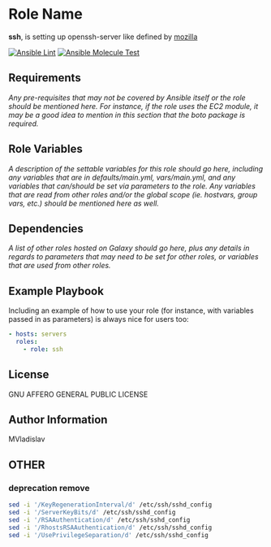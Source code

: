 # Role Name

**ssh**, is setting up openssh-server like defined by [mozilla](https://infosec.mozilla.org/guidelines/openssh.html)

[![Ansible Lint](https://github.com/MVladislav/ansible-ssh/actions/workflows/ansible-lint.yml/badge.svg)](https://github.com/MVladislav/ansible-ssh/actions/workflows/ansible-lint.yml)
[![Ansible Molecule Test](https://github.com/MVladislav/ansible-ssh/actions/workflows/ci.yml/badge.svg)](https://github.com/MVladislav/ansible-ssh/actions/workflows/ci.yml)

## Requirements

_Any pre-requisites that may not be covered by Ansible itself or the role should be mentioned here. For instance, if the role uses the EC2 module, it may be a good idea to mention in this section that the boto package is required._

## Role Variables

_A description of the settable variables for this role should go here, including any variables that are in defaults/main.yml, vars/main.yml, and any variables that can/should be set via parameters to the role. Any variables that are read from other roles and/or the global scope (ie. hostvars, group vars, etc.) should be mentioned here as well._

## Dependencies

_A list of other roles hosted on Galaxy should go here, plus any details in regards to parameters that may need to be set for other roles, or variables that are used from other roles._

## Example Playbook

Including an example of how to use your role (for instance, with variables passed in as parameters) is always nice for users too:

```yml
- hosts: servers
  roles:
    - role: ssh
```

## License

GNU AFFERO GENERAL PUBLIC LICENSE

## Author Information

MVladislav

## OTHER

### deprecation remove

```sh
sed -i '/KeyRegenerationInterval/d' /etc/ssh/sshd_config
sed -i '/ServerKeyBits/d' /etc/ssh/sshd_config
sed -i '/RSAAuthentication/d' /etc/ssh/sshd_config
sed -i '/RhostsRSAAuthentication/d' /etc/ssh/sshd_config
sed -i '/UsePrivilegeSeparation/d' /etc/ssh/sshd_config
```
